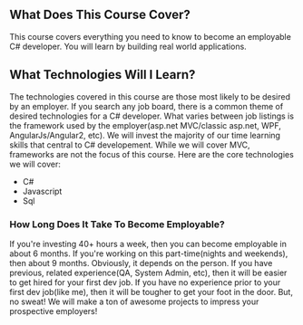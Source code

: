 ## What Does This Course Cover?

This course covers everything you need to know to become an employable C# developer. You will learn by building real world applications.


## What Technologies Will I Learn? 

The technologies covered in this course are those most likely to be desired by an employer. If you search any job board, there is a common theme of desired technologies for a C# developer. What varies between job listings is the framework used by the employer(asp.net MVC/classic asp.net, WPF, AngularJs/Angular2, etc). We will invest the majority of our time learning skills that central to C# developement. While we will cover MVC, frameworks are not the focus of this course. Here are the core technologies we will cover:

- C#
- Javascript
- Sql

### How Long Does It Take To Become Employable?

If you're investing 40+ hours a week, then you can become employable in about 6 months. If you're working on this part-time(nights and weekends), then about 9 months. Obviously, it depends on the person. If you have previous, related experience(QA, System Admin, etc), then it will be easier to get hired for your first dev job. If you have no experience prior to your first dev job(like me), then it will be tougher to get your foot in the door. But, no sweat! We will make a ton of awesome projects to impress your prospective employers!

